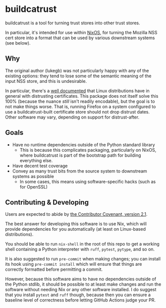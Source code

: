 <!--
SPDX-FileCopyrightText: 2024 the buildcatrust authors <buildcatrust@lukegb.com>

SPDX-License-Identifier: CC0-1.0
-->

# buildcatrust

buildcatrust is a tool for turning trust stores into other trust stores.

In particular, it's intended for use within [NixOS](https://www.nixos.org), for
turning the Mozilla NSS cert store into a format that can be used by various
downstream systems (see below).

## Why

The original author (lukegb) was not particularly happy with any of the
existing options: they tend to lose some of the semantic meaning of the input
NSS store, and this is undesirable.

In particular, there's a [well
documented](https://utcc.utoronto.ca/~cks/space/blog/linux/CARootStoreTrustProblem)
that Linux distributions have in general with distrusting certificates. This package
does not itself solve this 100% (because the nuance _still_ isn't readily encodable),
but the goal is to not make things worse. That is, running Firefox on a system
configured to use a buildcatrust-built certificate store should not drop
distrust dates. Other software may vary, depending on support for
distrust-after.

## Goals

* Have no runtime dependencies outside of the Python standard library
  - This is because this complicates packaging, particularly on NixOS, where
    buildcatrust is part of the bootstrap path for building everything else.
* Have decent test coverage
* Convey as many trust bits from the source system to downstream systems as
  possible
  - In some cases, this means using software-specific hacks (such as for
    OpenSSL)

## Contributing & Developing

Users are expected to abide by [the Contributor Covenant, version
2.1](https://www.contributor-covenant.org/version/2/1/code_of_conduct/).

The best answer for developing this software is to use Nix, which will provide
dependencies for you automatically (at least on Linux-based distributions).

You should be able to run `nix-shell` in the root of this repo to get a working
shell containing a Python interpreter with `ruff`, `pytest`, `pytype`, and so
on.

It is also suggested to run `pre-commit` when making changes; you can install
its hook using `pre-commit install` which will ensure that things are correctly
formatted before permitting a commit.

However, because this software aims to have no dependencies outside of the
Python stdlib, it should be possible to at least make changes and run the
software without needing Nix or any other software installed. I do suggest that
you install `pytest` and `ruff` though, because then you can ensure a baseline
level of correctness before letting GitHub Actions judge your PR.
